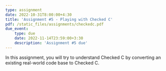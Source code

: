 ```yaml
---
type: assignment
date: 2022-10-31T8:00:00+4:30
title: 'Assignment #5 - Playing with Checked C'
pdf: /static_files/assignments/checkedc.pdf
due_event:
    type: due
    date: 2022-11-14T23:59:00+3:30
    description: 'Assignment #5 due'
---
```

In this assignment, you will try to understand Checked C by converting an existing real-world code base to Checked C.